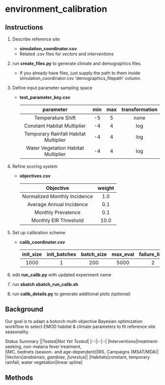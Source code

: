 # environment_calibration

## Instructions


1. Describe reference site
    * **simulation_coordinator.csv**
    * Related .csv files for *vectors* and *interventions*
      
2. run **create_files.py** to generate climate and demographics files.  

    - If you already have files, just supply the path to them inside simulation_coordinator.csv 'demographics_filepath' column.      

3. Define input parameter sampling space  
    * **test_parameter_key.csv**
    
        | parameter | min | max | transformation |
        |:---------:|:---:|:---:|:--------------:|
        | Temperature Shift | -5 | 5 | none |
        | Constant Habitat Multiplier | -4 | 4 | log |
        | Temporary Rainfall Habitat Multiplier | -4 | 4 | log |
        | Water Vegetation Habitat Multiplier | -4 | 4 | log |
      
4. Refine scoring system
    * **objectives.csv**
      
        | Objective | weight | 
        |:---------:|:------:|
        | Normalized Monthly Incidence | 1.0 | 
        | Average Annual Incidence | 0.1 | 
        | Monthly Prevalence | 0.1 | 
        | Monthly EIR Threshold | 10.0 |

5. Set up calibration scheme
     * **calib_coordinator.csv**
       
        | init_size | init_batches | batch_size | max_eval | failure_limit |
        |:---------:|:------------:|:----------:|:--------:|:--------------:|
        | 1000 | 1 | 200 | 5000 | 2 |

6. edit **run_calib.py** with updated experiment name

7. run **sbatch sbatch_run_calib.sh**

8. run **calib_details.py** to generate additional plots *(optional)*

## Background

Our goal is to adapt a botorch multi-objective Bayesian optimization workflow to select EMOD habitat & climate parameters to fit reference site seasonality.

Status Summary
||Tested|*Not Yet Tested*|
|:-:|:-|:-|
|Interventions|treatment-seeking, non-malaria fever treatment,<br>SMC, bednets (season- and age-dependent)|IRS, Campaigns (MSAT/MDA)|
|Vectors|*arabiensis*, *gambiae*, *funestus*||
|Habitats|constant, temporary rainfall, water vegetation|linear spline|


## Methods





